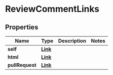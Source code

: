 

# ReviewCommentLinks


## Properties

| Name | Type | Description | Notes |
|------------ | ------------- | ------------- | -------------|
|**self** | [**Link**](Link.md) |  |  |
|**html** | [**Link**](Link.md) |  |  |
|**pullRequest** | [**Link**](Link.md) |  |  |



